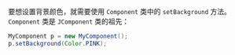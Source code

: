 要想设置背景颜色，就需要使用 `Component` 类中的 `setBackground` 方法。`Component` 类是 `JComponent` 类的祖先：

```java
MyComponent p = new MyComponent();
p.setBackground(Color.PINK);
```

